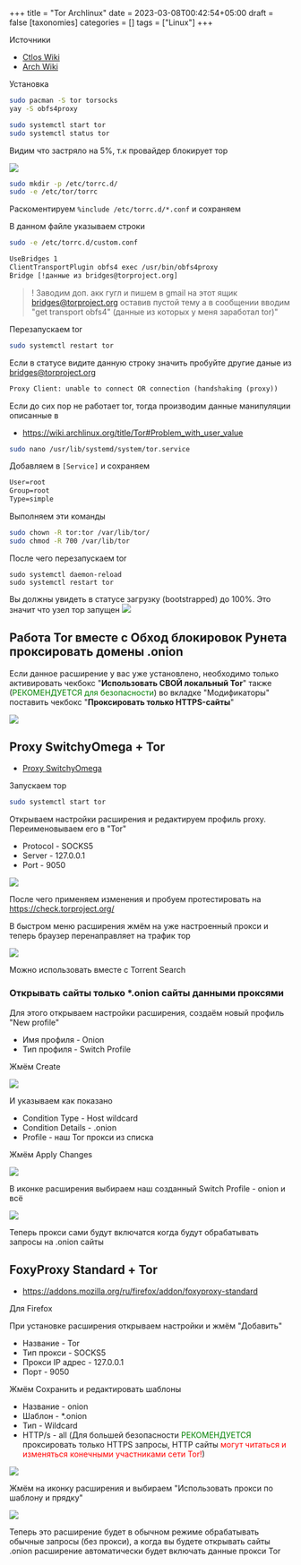 +++
title = "Tor Archlinux"
date = 2023-03-08T00:42:54+05:00
draft = false
[taxonomies]
categories = []
tags = ["Linux"]
+++

Источники

- [Ctlos Wiki](https://ctlos.github.io/wiki/packages/other-pkg/#tor)
- [Arch Wiki](https://wiki.archlinux.org/title/User:Katoumegumi#Using_Tor_bridges)

Установка

```sh
sudo pacman -S tor torsocks
yay -S obfs4proxy
```

```sh
sudo systemctl start tor
sudo systemctl status tor
```

Видим что застряло на 5%, т.к провайдер блокирует тор

![](/images/tor-archlinux/tor-status.png)

```sh
sudo mkdir -p /etc/torrc.d/
sudo -e /etc/tor/torrc
```

Раскоментируем `%include /etc/torrc.d/*.conf` и сохраняем

В данном файле указываем строки

```sh
sudo -e /etc/torrc.d/custom.conf
```

```txt
UseBridges 1
ClientTransportPlugin obfs4 exec /usr/bin/obfs4proxy
Bridge [!данные из bridges@torproject.org]
```

> ! Заводим доп. акк гугл и пишем в gmail на этот ящик bridges@torproject.org оставив пустой тему а в сообщении вводим "get transport obfs4" (данные из которых у меня заработал tor)"

Перезапускаем tor

```sh
sudo systemctl restart tor
```

Если в статусе видите данную строку значить пробуйте другие даные из bridges@torproject.org

```txt
Proxy Client: unable to connect OR connection (handshaking (proxy))
```

Если до сих пор не работает tor, тогда производим данные манипуляции описанные в

- https://wiki.archlinux.org/title/Tor#Problem_with_user_value

```sh
sudo nano /usr/lib/systemd/system/tor.service
```

Добавляем в `[Service]` и сохраняем

```txt
User=root
Group=root
Type=simple
```

Выполняем эти команды

```sh
sudo chown -R tor:tor /var/lib/tor/
sudo chmod -R 700 /var/lib/tor
```

После чего перезапускаем tor

```
sudo systemctl daemon-reload
sudo systemctl restart tor
```

Вы должны увидеть в статусе загрузку (bootstrapped) до 100%. Это значит что узел тор запущен
![](/images/tor-archlinux/tor-works.png)

## Работа Tor вместе с Обход блокировок Рунета проксировать домены .onion

Если данное расширение у вас уже установлено, необходимо только активировать чекбокс "**Использовать СВОЙ локальный Tor**" также (<span style="color:green">РЕКОМЕНДУЕТСЯ для безопасности</span>) во вкладке "Модификаторы" поставить чекбокс "**Проксировать только HTTPS-сайты**"

![](/images/tor-archlinux/anticensority.png)

## Proxy SwitchyOmega + Tor

- [Proxy SwitchyOmega](https://chrome.google.com/webstore/detail/proxy-switchyomega/padekgcemlokbadohgkifijomclgjgif)

Запускаем тор

```sh
sudo systemctl start tor
```

Открываем настройки расширения и редактируем профиль proxy. Переименовываем его в "Tor"

- Protocol - SOCKS5
- Server - 127.0.0.1
- Port - 9050

![](/images/tor-archlinux/switchyomega-tor.png)

После чего применяем изменения и пробуем протестировать на https://check.torproject.org/

В быстром меню расширения жмём на уже настроенный прокси и теперь браузер перенаправляет на трафик тор

![](/images/tor-archlinux/switchyomega-menu.png)

Можно использовать вместе с Torrent Search

### Открывать сайты только \*.onion сайты данными проксями

Для этого открываем настройки расширения, создаём новый профиль "New profile"

- Имя профиля - Onion
- Тип профиля - Switch Profile

Жмём Create

![](/images/tor-archlinux/creating-new-profile.png)

И указываем как показано

- Condition Type - Host wildcard
- Condition Details - .onion
- Profile - наш Tor прокси из списка

Жмём Apply Changes

![](/images/tor-archlinux/switchyomega-rules-tor.png)

В иконке расширения выбираем наш созданный Switch Profile - onion и всё

![](/images/tor-archlinux/switchyomega-menu-onion.png)

Теперь прокси сами будут включатся когда будут обрабатывать запросы на .onion сайты

## FoxyProxy Standard + Tor

- https://addons.mozilla.org/ru/firefox/addon/foxyproxy-standard

Для Firefox

При установке расширения открываем настройки и жмём "Добавить"

- Название - Tor
- Тип прокси - SOCKS5
- Прокси IP адрес - 127.0.0.1
- Порт - 9050

Жмём Сохранить и редактировать шаблоны

- Название - onion
- Шаблон - \*.onion
- Тип - Wildcard
- HTTP/s - all (Для большей безопасности <span style="color:green">РЕКОМЕНДУЕТСЯ</span> проксировать только HTTPS запросы, HTTP сайты <span style="color:red">могут читаться и изменяться конечными участниками сети Tor!</span>)

![](/images/tor-archlinux/foxyproxy-https.png)

Жмём на иконку расширения и выбираем "Использовать прокси по шаблону и прядку"

![](/images/tor-archlinux/foxyproxy-setup.png)

Теперь это расширение будет в обычном режиме обрабатывать обычные запросы (без прокси), а когда вы будете открывать сайты .onion расширение автоматически будет включать данные прокси Tor
